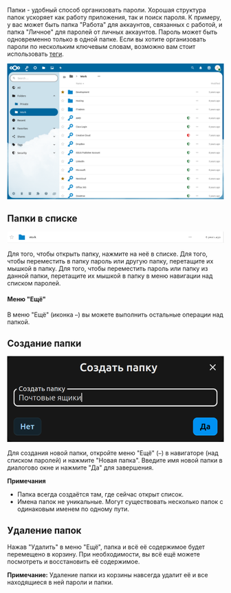 Папки - удобный способ организовать пароли. Хорошая структура папок ускоряет как работу приложения, так и поиск пароля. К примеру, у вас может быть папка "Работа" для аккаунтов, связанных с работой, и папка "Личное" для паролей от личных аккаунтов.
Пароль может быть одновременно только в одной папке.
Если вы хотите организовать пароли по нескольким ключевым словам, возможно вам стоит использовать [теги](./Tags).

![Раздел "Папки"](_files/folder-section.png)

## Папки в списке
![Пример папки в списке](_files/folder-single.png)

Для того, чтобы открыть папку, нажмите на неё в списке.
Для того, чтобы переместить в папку пароль или другую папку, перетащите их мышкой в папку.
Для того, чтобы переместить пароль или папку из данной папки, перетащите их мышкой в папку в меню навигации над списком паролей.

#### Меню "Ещё"
В меню "Ещё" (иконка `⋯`) вы можете выполнить остальные операции над папкой.

## Создание папки
![Диалоговое окно создания папки](_files/folder-create.png)

Для создания новой папки, откройте меню "Ещё" (`⋯`) в навигаторе (над списком паролей) и нажмите "Новая папка".
Введите имя новой папки в диалогово окне и нажмите "Да" для завершения.

**Примечания**
- Папка всегда создаётся там, где сейчас открыт список.
- Имена папок не уникальные. Могут существовать несколько папок с одинаковым именем по одному пути.

## Удаление папок
Нажав "Удалить" в меню "Ещё", папка и всё её содержимое будет перемещено в корзину. При необходимости, вы всё ещё можете посмотреть и восстановить её содержимое.

**Примечание:** Удаление папки из корзины навсегда удалит её и все находящиеся в ней пароли и папки.
